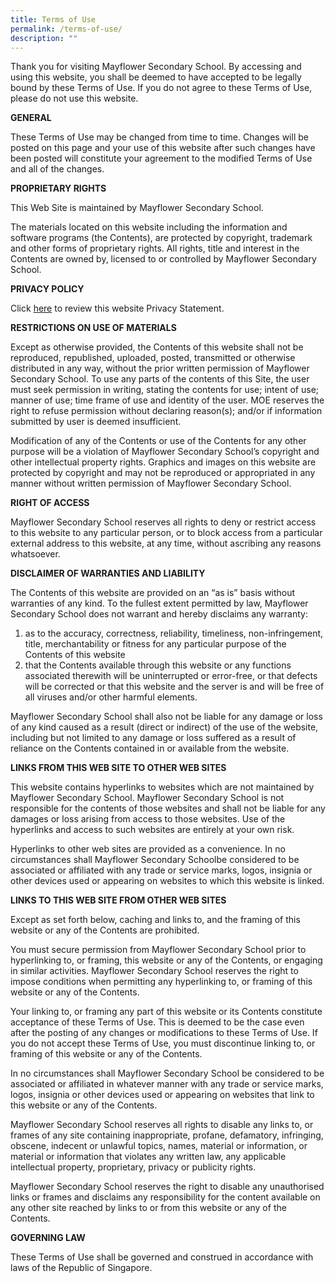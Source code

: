 ```yaml
---
title: Terms of Use
permalink: /terms-of-use/
description: ""
---
```

Thank you for visiting Mayflower Secondary School. By accessing and using this website, you shall be deemed to have accepted to be legally bound by these Terms of Use. If you do not agree to these Terms of Use, please do not use this website.

**GENERAL**

These Terms of Use may be changed from time to time. Changes will be posted on this page and your use of this website after such changes have been posted will constitute your agreement to the modified Terms of Use and all of the changes.

**PROPRIETARY RIGHTS**

This Web Site is maintained by Mayflower Secondary School.

The materials located on this website including the information and software programs (the Contents), are protected by copyright, trademark and other forms of proprietary rights. All rights, title and interest in the Contents are owned by, licensed to or controlled by Mayflower Secondary School.

**PRIVACY POLICY**

Click [here](/privacy/) to review this website Privacy Statement.

**RESTRICTIONS ON USE OF MATERIALS**

Except as otherwise provided, the Contents of this website shall not be reproduced, republished, uploaded, posted, transmitted or otherwise distributed in any way, without the prior written permission of Mayflower Secondary School. To use any parts of the contents of this Site, the user must seek permission in writing, stating the contents for use; intent of use; manner of use; time frame of use and identity of the user. MOE reserves the right to refuse permission without declaring reason(s); and/or if information submitted by user is deemed insufficient.

Modification of any of the Contents or use of the Contents for any other purpose will be a violation of Mayflower Secondary School’s copyright and other intellectual property rights. Graphics and images on this website are protected by copyright and may not be reproduced or appropriated in any manner without written permission of Mayflower Secondary School.

**RIGHT OF ACCESS**

Mayflower Secondary School reserves all rights to deny or restrict access to this website to any particular person, or to block access from a particular external address to this website, at any time, without ascribing any reasons whatsoever.

**DISCLAIMER OF WARRANTIES AND LIABILITY**

The Contents of this website are provided on an “as is” basis without warranties of any kind. To the fullest extent permitted by law, Mayflower Secondary School does not warrant and hereby disclaims any warranty:

1.  as to the accuracy, correctness, reliability, timeliness, non-infringement, title, merchantability or fitness for any particular purpose of the Contents of this website
2.  that the Contents available through this website or any functions associated therewith will be uninterrupted or error-free, or that defects will be corrected or that this website and the server is and will be free of all viruses and/or other harmful elements.

Mayflower Secondary School shall also not be liable for any damage or loss of any kind caused as a result (direct or indirect) of the use of the website, including but not limited to any damage or loss suffered as a result of reliance on the Contents contained in or available from the website.

**LINKS FROM THIS WEB SITE TO OTHER WEB SITES**

This website contains hyperlinks to websites which are not maintained by Mayflower Secondary School. Mayflower Secondary School is not responsible for the contents of those websites and shall not be liable for any damages or loss arising from access to those websites. Use of the hyperlinks and access to such websites are entirely at your own risk.

Hyperlinks to other web sites are provided as a convenience. In no circumstances shall Mayflower Secondary Schoolbe considered to be associated or affiliated with any trade or service marks, logos, insignia or other devices used or appearing on websites to which this website is linked.

**LINKS TO THIS WEB SITE FROM OTHER WEB SITES**

Except as set forth below, caching and links to, and the framing of this website or any of the Contents are prohibited.

You must secure permission from Mayflower Secondary School prior to hyperlinking to, or framing, this website or any of the Contents, or engaging in similar activities. Mayflower Secondary School reserves the right to impose conditions when permitting any hyperlinking to, or framing of this website or any of the Contents.

Your linking to, or framing any part of this website or its Contents constitute acceptance of these Terms of Use. This is deemed to be the case even after the posting of any changes or modifications to these Terms of Use. If you do not accept these Terms of Use, you must discontinue linking to, or framing of this website or any of the Contents.

In no circumstances shall Mayflower Secondary School be considered to be associated or affiliated in whatever manner with any trade or service marks, logos, insignia or other devices used or appearing on websites that link to this website or any of the Contents.

Mayflower Secondary School reserves all rights to disable any links to, or frames of any site containing inappropriate, profane, defamatory, infringing, obscene, indecent or unlawful topics, names, material or information, or material or information that violates any written law, any applicable intellectual property, proprietary, privacy or publicity rights.

Mayflower Secondary School reserves the right to disable any unauthorised links or frames and disclaims any responsibility for the content available on any other site reached by links to or from this website or any of the Contents.

**GOVERNING LAW**

These Terms of Use shall be governed and construed in accordance with laws of the Republic of Singapore.